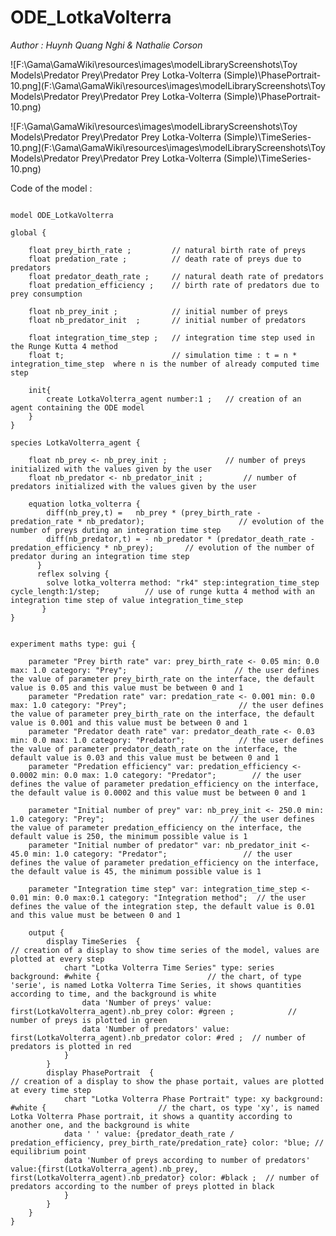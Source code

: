 [//]: # (keyword|operator_diff)
[//]: # (keyword|statement_equation)
[//]: # (keyword|statement_\=)
[//]: # (keyword|statement_solve)
[//]: # (keyword|concept_equation)
[//]: # (keyword|concept_math)
# ODE_LotkaVolterra


_Author : Huynh Quang Nghi & Nathalie Corson_

![F:\Gama\GamaWiki\resources\images\modelLibraryScreenshots\Toy Models\Predator Prey\Predator Prey Lotka-Volterra (Simple)\PhasePortrait-10.png](F:\Gama\GamaWiki\resources\images\modelLibraryScreenshots\Toy Models\Predator Prey\Predator Prey Lotka-Volterra (Simple)\PhasePortrait-10.png)

![F:\Gama\GamaWiki\resources\images\modelLibraryScreenshots\Toy Models\Predator Prey\Predator Prey Lotka-Volterra (Simple)\TimeSeries-10.png](F:\Gama\GamaWiki\resources\images\modelLibraryScreenshots\Toy Models\Predator Prey\Predator Prey Lotka-Volterra (Simple)\TimeSeries-10.png)

Code of the model : 

```

model ODE_LotkaVolterra

global {

	float prey_birth_rate ; 		// natural birth rate of preys
	float predation_rate ; 			// death rate of preys due to predators
	float predator_death_rate ; 	// natural death rate of predators
	float predation_efficiency ; 	// birth rate of predators due to prey consumption

	float nb_prey_init ; 			// initial number of preys
	float nb_predator_init  ; 		// initial number of predators

	float integration_time_step ; 	// integration time step used in the Runge Kutta 4 method
	float t; 						// simulation time : t = n * integration_time_step  where n is the number of already computed time step

	init{
		create LotkaVolterra_agent number:1 ; 	// creation of an agent containing the ODE model
	}
}

species LotkaVolterra_agent {

	float nb_prey <- nb_prey_init ; 			// number of preys initialized with the values given by the user
	float nb_predator <- nb_predator_init ; 		// number of predators initialized with the values given by the user

	equation lotka_volterra {
		diff(nb_prey,t) =   nb_prey * (prey_birth_rate - predation_rate * nb_predator); 					// evolution of the number of preys duting an integration time step
		diff(nb_predator,t) = - nb_predator * (predator_death_rate - predation_efficiency * nb_prey); 		// evolution of the number of predator during an integration time step
      }
      reflex solving {
       	solve lotka_volterra method: "rk4" step:integration_time_step cycle_length:1/step; 			// use of runge kutta 4 method with an integration time step of value integration_time_step
       }
}


experiment maths type: gui {

	parameter "Prey birth rate" var: prey_birth_rate <- 0.05 min: 0.0 max: 1.0 category: "Prey";						// the user defines the value of parameter prey_birth_rate on the interface, the default value is 0.05 and this value must be between 0 and 1
	parameter "Predation rate" var: predation_rate <- 0.001 min: 0.0 max: 1.0 category: "Prey"; 						// the user defines the value of parameter prey_birth_rate on the interface, the default value is 0.001 and this value must be between 0 and 1
	parameter "Predator death rate" var: predator_death_rate <- 0.03 min: 0.0 max: 1.0 category: "Predator";	 		// the user defines the value of parameter predator_death_rate on the interface, the default value is 0.03 and this value must be between 0 and 1
	parameter "Predation efficiency" var: predation_efficiency <- 0.0002 min: 0.0 max: 1.0 category: "Predator";		// the user defines the value of parameter predation_efficiency on the interface, the default value is 0.0002 and this value must be between 0 and 1

	parameter "Initial number of prey" var: nb_prey_init <- 250.0 min: 1.0 category: "Prey"; 							// the user defines the value of parameter predation_efficiency on the interface, the default value is 250, the minimum possible value is 1
	parameter "Initial number of predator" var: nb_predator_init <- 45.0 min: 1.0 category: "Predator"; 				// the user defines the value of parameter predation_efficiency on the interface, the default value is 45, the minimum possible value is 1

	parameter "Integration time step" var: integration_time_step <- 0.01 min: 0.0 max:0.1 category: "Integration method";  // the user defines the value of the integration step, the default value is 0.01 and this value must be between 0 and 1

	output {
 		display TimeSeries  {																	// creation of a display to show time series of the model, values are plotted at every step
			chart "Lotka Volterra Time Series" type: series background: #white {  						// the chart, of type 'serie', is named Lotka Volterra Time Series, it shows quantities according to time, and the background is white
				data 'Number of preys' value: first(LotkaVolterra_agent).nb_prey color: #green ;			// number of preys is plotted in green
				data 'Number of predators' value: first(LotkaVolterra_agent).nb_predator color: #red ; 	// number of predators is plotted in red
			}
		}
		display PhasePortrait  {																// creation of a display to show the phase portait, values are plotted at every time step
			chart "Lotka Volterra Phase Portrait" type: xy background: #white {							// the chart, os type 'xy', is named Lotka Volterra Phase portrait, it shows a quantity according to another one, and the background is white
			data ' ' value: {predator_death_rate / predation_efficiency, prey_birth_rate/predation_rate} color: °blue; // equilibrium point
			data 'Number of preys according to number of predators' value:{first(LotkaVolterra_agent).nb_prey, first(LotkaVolterra_agent).nb_predator} color: #black ;	// number of predators according to the number of preys plotted in black
			}
		}
	}
}
```
